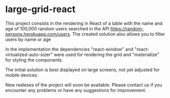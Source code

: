 # large-grid-react

This project consists in the rendering in React of a table with the name and age of 100,000 random users searched in the API https://random-persons.herokuapp.com/users. The created solution also allows you to filter users by name or age

In the implementation the dependencies "react-window" and "react-virtualized-auto-sizer" were used for rendering the grid and "materialize" for styling the components.

The initial solution is best displayed on large screens, not yet adjusted for mobile devices.

New realeses of the project will soon be available. Please contact us if you encounter any problems or have any suggestions for improvement.
